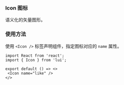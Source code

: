 ### Icon 图标

语义化的矢量图形。

### 使用方法  

使用 `<Icon />` 标签声明组件，指定图标对应的 `name` 属性。
```tsx
import React from 'react';
import { Icon } from 'lui';

export default () => <>
 <Icon name="like" />
</>
```